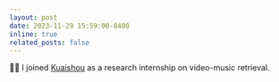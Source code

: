 ```yaml
---
layout: post
date: 2023-11-29 15:59:00-0400
inline: true
related_posts: false
---
```


🎉🎉 I joined [Kuaishou](https://www.kuaishou.com/cn) as a research internship on video-music retrieval.